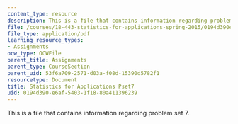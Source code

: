 ```yaml
---
content_type: resource
description: This is a file that contains information regarding problem set 7.
file: /courses/18-443-statistics-for-applications-spring-2015/0194d390e6af54031f1880a411396239_MIT18_443S15_Pset7.pdf
file_type: application/pdf
learning_resource_types:
- Assignments
ocw_type: OCWFile
parent_title: Assignments
parent_type: CourseSection
parent_uid: 53f6a709-2571-d03a-f08d-15390d5782f1
resourcetype: Document
title: Statistics for Applications Pset7
uid: 0194d390-e6af-5403-1f18-80a411396239
---
```

This is a file that contains information regarding problem set 7.

